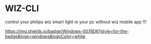 # WIZ-CLI
control your philips wiz smart light in your pc without wiz mobile app !!!

https://img.shields.io/badge/Windows-0078D6?style=for-the-badge&logo=windows&logoColor=white
